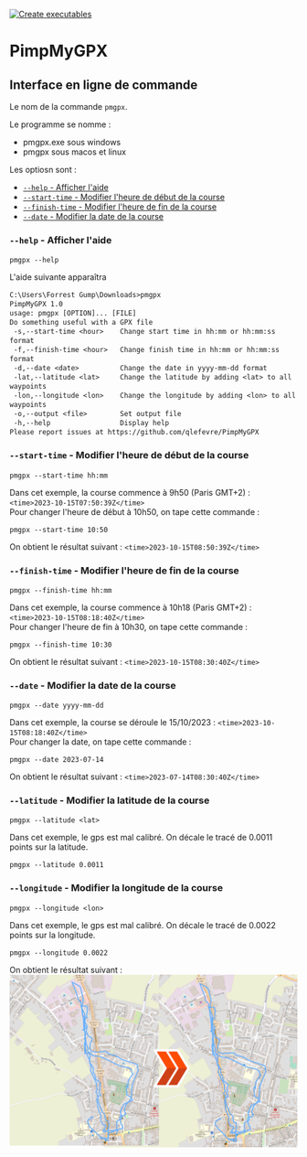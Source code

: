 [![Create executables](https://github.com/qlefevre/PimpMyGPX/actions/workflows/create-release.yml/badge.svg)](https://github.com/qlefevre/PimpMyGPX/actions/workflows/create-release.yml)

# PimpMyGPX

## Interface en ligne de commande

Le nom de la commande `pmgpx`.

Le programme se nomme :
- pmgpx.exe sous windows
- pmgpx sous macos et linux

Les optiosn sont :
- [`--help` - Afficher l'aide](#--help---afficher-l-aide)
- [`--start-time` - Modifier l'heure de début de la course](#--start-time---modifier-l-heure-de-d-but-de-la-course)
- [`--finish-time` - Modifier l'heure de fin de la course](#--finish-time---modifier-lheure-de-fin-de-la-course)
- [`--date` - Modifier la date de la course](#--date---modifier-la-date-de-la-course)

### `--help` - Afficher l'aide

```console
pmgpx --help
```
L'aide suivante apparaîtra
```
C:\Users\Forrest Gump\Downloads>pmgpx
PimpMyGPX 1.0
usage: pmgpx [OPTION]... [FILE]
Do something useful with a GPX file
 -s,--start-time <hour>    Change start time in hh:mm or hh:mm:ss format
 -f,--finish-time <hour>   Change finish time in hh:mm or hh:mm:ss format
 -d,--date <date>          Change the date in yyyy-mm-dd format
 -lat,--latitude <lat>     Change the latitude by adding <lat> to all waypoints
 -lon,--longitude <lon>    Change the longitude by adding <lon> to all waypoints
 -o,--output <file>        Set output file
 -h,--help                 Display help
Please report issues at https://github.com/qlefevre/PimpMyGPX
```

### `--start-time` - Modifier l'heure de début de la course
```console
pmgpx --start-time hh:mm
```
Dans cet exemple, la course commence à 9h50 (Paris GMT+2) : `<time>2023-10-15T07:50:39Z</time>`  
Pour changer l'heure de début à 10h50, on tape cette commande :
```
pmgpx --start-time 10:50
```
On obtient le résultat suivant : `<time>2023-10-15T08:50:39Z</time>`

### `--finish-time` - Modifier l'heure de fin de la course
```console
pmgpx --finish-time hh:mm
```
Dans cet exemple, la course commence à 10h18 (Paris GMT+2) : `<time>2023-10-15T08:18:40Z</time>`  
Pour changer l'heure de fin à 10h30, on tape cette commande :
```console
pmgpx --finish-time 10:30
```
On obtient le résultat suivant : `<time>2023-10-15T08:30:40Z</time>`

### `--date` - Modifier la date de la course
```console
pmgpx --date yyyy-mm-dd
```
Dans cet exemple, la course se déroule le 15/10/2023 : `<time>2023-10-15T08:18:40Z</time>`  
Pour changer la date, on tape cette commande :
```console
pmgpx --date 2023-07-14
```
On obtient le résultat suivant : `<time>2023-07-14T08:30:40Z</time>`

### `--latitude` - Modifier la latitude de la course
```console
pmgpx --latitude <lat>
```
Dans cet exemple, le gps est mal calibré. On décale le tracé de 0.0011 points sur la latitude.
```console
pmgpx --latitude 0.0011
```

### `--longitude` - Modifier la longitude de la course
```console
pmgpx --longitude <lon>
```
Dans cet exemple, le gps est mal calibré. On décale le tracé de 0.0022 points sur la longitude.
```console
pmgpx --longitude 0.0022
```
On obtient le résultat suivant :
![Résultat latitude](/doc/longitude.png)

